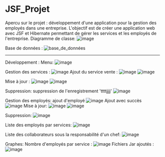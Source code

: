 # JSF_Projet
Apercu sur le projet :
développement d'une application pour la gestion
des employés dans une entreprise. L'objectif est de créer une application web avec JSF
et Hibernate permettant de gérer les services et les employés de l'entreprise.
Diagramme de classe:
![image](https://github.com/ouissalhadid2001/JSF_Projet/assets/127057734/7493d623-cf1f-4315-952a-d16d10ef938c)

Base de données :
![base_de_données](https://github.com/ouissalhadid2001/JSF_Projet/assets/127057734/3820de69-b7e0-47eb-b2e0-b0739be0a119)

-----------------------------------------------------------------------------------------------------------------------
Développement :
Menu: 
![image](https://github.com/ouissalhadid2001/JSF_Projet/assets/127057734/9aa86ac9-74ae-4732-abfb-4193e28379ac)

Gestion des services :
![image](https://github.com/ouissalhadid2001/JSF_Projet/assets/127057734/0b48f385-39db-47d5-880b-ac1fb611260e)
Ajout du service vente :
![image](https://github.com/ouissalhadid2001/JSF_Projet/assets/127057734/5b449921-169c-475a-b392-5d716991a5f0)
![image](https://github.com/ouissalhadid2001/JSF_Projet/assets/127057734/2daf46ce-5618-46be-9a6b-9ba6ed932d77)

Mise à jour :
![image](https://github.com/ouissalhadid2001/JSF_Projet/assets/127057734/0fcd358c-e2c2-4d85-9bd6-e9eca9e51bc5)
![image](https://github.com/ouissalhadid2001/JSF_Projet/assets/127057734/d75af0f9-78e5-4b4d-bdec-5c89af4c884f)

Suppression:
suppression de l'enregistrement 'ttttjjjj'
![image](https://github.com/ouissalhadid2001/JSF_Projet/assets/127057734/0e9ca56f-9e7a-420a-ac67-38dfa4a698b9)

Gestion des employés:
ajout d'employé
![image](https://github.com/ouissalhadid2001/JSF_Projet/assets/127057734/7d0fee37-683c-4d6d-8c9e-f07d56e3c58d)
Ajout avec succès
![image](https://github.com/ouissalhadid2001/JSF_Projet/assets/127057734/3dda4367-e271-4e11-97b2-19de2393ee7a)
Mise à jour:
![image](https://github.com/ouissalhadid2001/JSF_Projet/assets/127057734/c408791a-01e7-4405-902d-14512b27e520)
![image](https://github.com/ouissalhadid2001/JSF_Projet/assets/127057734/85f00ff3-f770-40d0-a6f3-bf2c35382c2d)

Suppression:
![image](https://github.com/ouissalhadid2001/JSF_Projet/assets/127057734/797bf4da-d4c6-49a2-8aa7-61d70ab91b05)

Liste des employés par services:
![image](https://github.com/ouissalhadid2001/JSF_Projet/assets/127057734/46f21f7e-91ef-4d56-8320-a345eabf4068)

Liste des collaborateurs sous la responsabilité d'un chef:
![image](https://github.com/ouissalhadid2001/JSF_Projet/assets/127057734/eadb550f-71c4-44e8-abc2-bf088f25a19c)

Graphes:
Nombre d'employés par service :
![image](https://github.com/ouissalhadid2001/JSF_Projet/assets/127057734/16bd17f8-3208-4907-b854-189c09c421fb)
Fichiers Jar ajoutés :
![image](https://github.com/ouissalhadid2001/JSF_Projet/assets/127057734/98987d50-b2cc-4dfd-a04d-2be076aefcdf)


